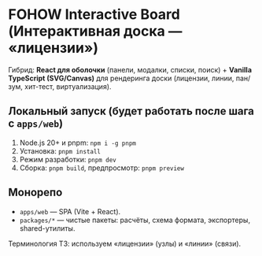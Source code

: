 # FOHOW Interactive Board (Интерактивная доска — «лицензии»)

Гибрид: **React для оболочки** (панели, модалки, списки, поиск) + **Vanilla TypeScript (SVG/Canvas)** для рендеринга доски (лицензии, линии, пан/зум, хит-тест, виртуализация).

## Локальный запуск (будет работать после шага с `apps/web`) 
1) Node.js 20+ и pnpm: `npm i -g pnpm`
2) Установка: `pnpm install`
3) Режим разработки: `pnpm dev`
4) Сборка: `pnpm build`, предпросмотр: `pnpm preview`

## Монорепо
- `apps/web` — SPA (Vite + React). 
- `packages/*` — чистые пакеты: расчёты, схема формата, экспортеры, shared-утилиты.

Терминология ТЗ: используем «лицензии» (узлы) и «линии» (связи).


